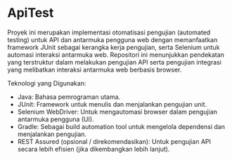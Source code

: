 # ApiTest

Proyek ini merupakan implementasi otomatisasi pengujian (automated testing) untuk API dan antarmuka pengguna web dengan memanfaatkan framework JUnit sebagai kerangka kerja pengujian, serta Selenium untuk automasi interaksi antarmuka web. Repositori ini menunjukkan pendekatan yang terstruktur dalam melakukan pengujian API serta pengujian integrasi yang melibatkan interaksi antarmuka web berbasis browser.

Teknologi yang Digunakan:
- Java: Bahasa pemrograman utama.
- JUnit: Framework untuk menulis dan menjalankan pengujian unit.
- Selenium WebDriver: Untuk mengautomasi browser dalam pengujian antarmuka pengguna (UI).
- Gradle: Sebagai build automation tool untuk mengelola dependensi dan menjalankan pengujian.
- REST Assured (opsional / direkomendasikan): Untuk pengujian API secara lebih efisien (jika dikembangkan lebih lanjut).

